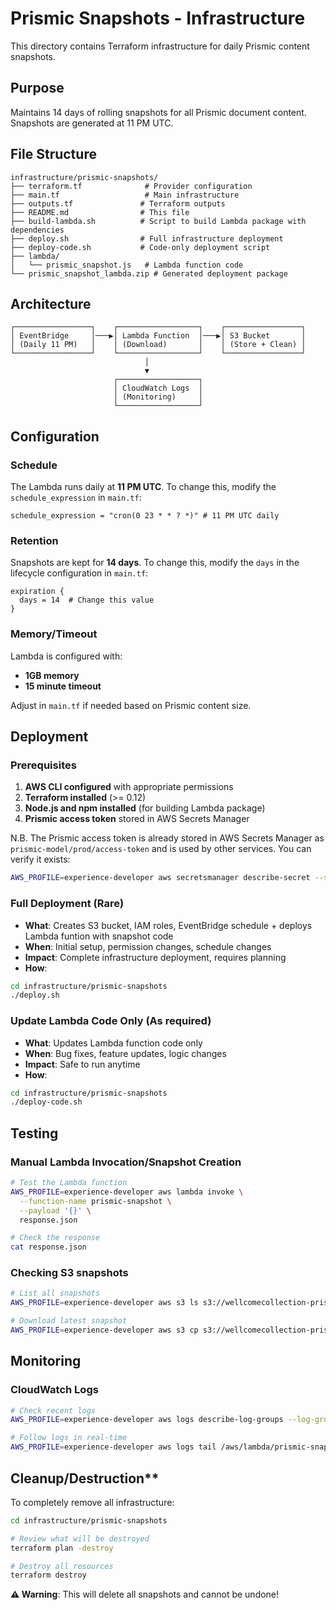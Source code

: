 # Prismic Snapshots - Infrastructure

This directory contains Terraform infrastructure for daily Prismic content snapshots.

## Purpose

Maintains 14 days of rolling snapshots for all Prismic document content. Snapshots are generated at 11 PM UTC.

## File Structure

```
infrastructure/prismic-snapshots/
├── terraform.tf              # Provider configuration
├── main.tf                   # Main infrastructure
├── outputs.tf               # Terraform outputs
├── README.md                # This file
├── build-lambda.sh          # Script to build Lambda package with dependencies
├── deploy.sh                # Full infrastructure deployment
├── deploy-code.sh           # Code-only deployment script
├── lambda/
│   └── prismic_snapshot.js   # Lambda function code
└── prismic_snapshot_lambda.zip # Generated deployment package
```

## Architecture

```
┌─────────────────┐    ┌──────────────────┐    ┌─────────────────┐
│ EventBridge     │───▶│ Lambda Function  │───▶│ S3 Bucket       │
│ (Daily 11 PM)   │    │ (Download)       │    │ (Store + Clean) │
└─────────────────┘    └──────────────────┘    └─────────────────┘
                              │
                              ▼
                       ┌──────────────────┐
                       │ CloudWatch Logs  │
                       │ (Monitoring)     │
                       └──────────────────┘
```

## Configuration

### Schedule

The Lambda runs daily at **11 PM UTC**. To change this, modify the `schedule_expression` in `main.tf`:

```hcl
schedule_expression = "cron(0 23 * * ? *)" # 11 PM UTC daily
```

### Retention

Snapshots are kept for **14 days**. To change this, modify the `days` in the lifecycle configuration in `main.tf`:

```hcl
expiration {
  days = 14  # Change this value
}
```

### Memory/Timeout

Lambda is configured with:

- **1GB memory**
- **15 minute timeout**

Adjust in `main.tf` if needed based on Prismic content size.

## Deployment

### Prerequisites

1. **AWS CLI configured** with appropriate permissions
2. **Terraform installed** (>= 0.12)
3. **Node.js and npm installed** (for building Lambda package)
4. **Prismic access token** stored in AWS Secrets Manager

N.B. The Prismic access token is already stored in AWS Secrets Manager as `prismic-model/prod/access-token` and is used by other services. You can verify it exists:

```bash
AWS_PROFILE=experience-developer aws secretsmanager describe-secret --secret-id "prismic-model/prod/access-token"
```

### Full Deployment (Rare)

- **What**: Creates S3 bucket, IAM roles, EventBridge schedule + deploys Lambda funtion with snapshot code
- **When**: Initial setup, permission changes, schedule changes
- **Impact**: Complete infrastructure deployment, requires planning
- **How**:

```bash
cd infrastructure/prismic-snapshots
./deploy.sh
```

### Update Lambda Code Only (As required)

- **What**: Updates Lambda function code only
- **When**: Bug fixes, feature updates, logic changes
- **Impact**: Safe to run anytime
- **How**:

```bash
cd infrastructure/prismic-snapshots
./deploy-code.sh
```

## Testing

### Manual Lambda Invocation/Snapshot Creation

```bash
# Test the Lambda function
AWS_PROFILE=experience-developer aws lambda invoke \
  --function-name prismic-snapshot \
  --payload '{}' \
  response.json

# Check the response
cat response.json
```

### Checking S3 snapshots

```bash
# List all snapshots
AWS_PROFILE=experience-developer aws s3 ls s3://wellcomecollection-prismic-snapshots/

# Download latest snapshot
AWS_PROFILE=experience-developer aws s3 cp s3://wellcomecollection-prismic-snapshots/ ./snapshots/ --recursive
```

## Monitoring

### CloudWatch Logs

```bash
# Check recent logs
AWS_PROFILE=experience-developer aws logs describe-log-groups --log-group-name-prefix "/aws/lambda/prismic-snapshot"

# Follow logs in real-time
AWS_PROFILE=experience-developer aws logs tail /aws/lambda/prismic-snapshot --follow
```

## Cleanup/Destruction\*\*

To completely remove all infrastructure:

```bash
cd infrastructure/prismic-snapshots

# Review what will be destroyed
terraform plan -destroy

# Destroy all resources
terraform destroy
```

**⚠️ Warning**: This will delete all snapshots and cannot be undone!
